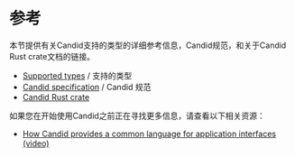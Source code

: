 # 参考

本节提供有关Candid支持的类型的详细参考信息，Candid规范，和关于Candid Rust crate文档的链接。

* [Supported types](https://sdk.dfinity.org/docs/candid-guide/candid-types.html) / 支持的类型
* [Candid specification](https://github.com/dfinity/candid) / Candid 规范
* [Candid Rust crate](https://docs.rs/candid)

如果您在开始使用Candid之前正在寻找更多信息，请查看以下相关资源：

* [How Candid provides a common language for application interfaces \(video\)](https://www.youtube.com/watch?v=O2KaWRtsqHg)


